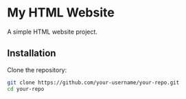 # My HTML Website

A simple HTML website project.

## Installation

Clone the repository:

```bash
git clone https://github.com/your-username/your-repo.git
cd your-repo
